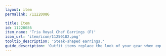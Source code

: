 ```yaml
---
layout: item
permalink: /11220086

title: Item
id: 11220086
item_name: 'Tria Royal Chef Earrings (F)'
icon_url: 'item/icon/11250182.png'
tooltip_description: 'Steak-shaped earrings.'
guide_description: 'Outfit items replace the look of your gear when equipped.'
---
```

